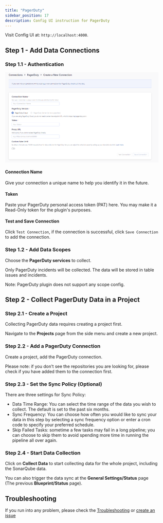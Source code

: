 ```yaml
---
title: "PagerDuty"
sidebar_position: 17
description: Config UI instruction for PagerDuty
---
```


Visit Config UI at: `http://localhost:4000`.

## Step 1 - Add Data Connections

### Step 1.1 - Authentication
![pagerduty-create-a-connection](images/pagerduty-create-a-connection.png)

#### Connection Name

Give your connection a unique name to help you identify it in the future.

#### Token

Paste your PagerDuty personal access token (PAT) here. You may make it a Read-Only token for the plugin's purposes.

#### Test and Save Connection

Click `Test Connection`, if the connection is successful, click `Save Connection` to add the connection.

### Step 1.2 - Add Data Scopes

Choose the **PagerDuty services** to collect.

Only PagerDuty incidents will be collected. The data will be stored in table issues and incidents.

Note: PagerDuty plugin does not support any scope config.

## Step 2 - Collect PagerDuty Data in a Project
### Step 2.1 - Create a Project
Collecting PagerDuty data requires creating a project first. 

Navigate to the **Projects** page from the side menu and create a new project.

### Step 2.2 - Add a PagerDuty Connection
Create a project, add the PagerDuty connection.

Please note: if you don't see the repositories you are looking for, please check if you have added them to the connection first.

### Step 2.3 - Set the Sync Policy (Optional)
There are three settings for Sync Policy:
- Data Time Range: You can select the time range of the data you wish to collect. The default is set to the past six months.
- Sync Frequency: You can choose how often you would like to sync your data in this step by selecting a sync frequency option or enter a cron code to specify your preferred schedule.
- Skip Failed Tasks: sometime a few tasks may fail in a long pipeline; you can choose to skip them to avoid spending more time in running the pipeline all over again.

### Step 2.4 - Start Data Collection
Click on **Collect Data** to start collecting data for the whole project, including the SonarQube data. 

You can also trigger the data sync at the **General Settings/Status** page (The previous **Blueprint/Status** page).

## Troubleshooting

If you run into any problem, please check the [Troubleshooting](/Troubleshooting/Configuration.md) or [create an issue](https://github.com/apache/incubator-devlake/issues)
